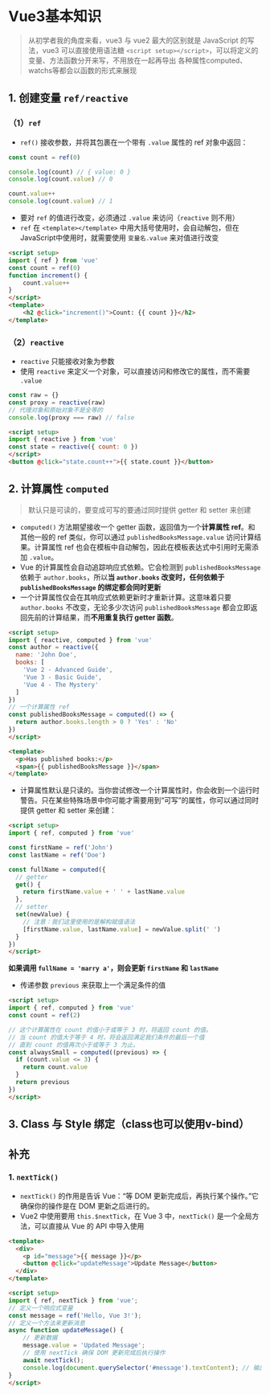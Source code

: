 # Vue3基本知识
>从初学者我的角度来看，vue3 与 vue2 最大的区别就是 JavaScript 的写法，vue3 可以直接使用语法糖 `<script setup></script>`，可以将定义的变量、方法函数分开来写，不用放在一起再导出
>各种属性computed、watchs等都会以函数的形式来展现

## 1. 创建变量 `ref/reactive`
### （1）`ref`
- `ref()` 接收参数，并将其包裹在一个带有 `.value` 属性的 ref 对象中返回：
```js
const count = ref(0)

console.log(count) // { value: 0 }
console.log(count.value) // 0

count.value++
console.log(count.value) // 1
```
- 要对 `ref` 的值进行改变，必须通过 `.value` 来访问（`reactive` 则不用）
- `ref` 在 `<template></template>` 中用大括号使用时，会自动解包，但在JavaScript中使用时，就需要使用 `变量名.value` 来对值进行改变
```html
<script setup>  
import { ref } from 'vue'  
const count = ref(0)  
function increment() {  
	count.value++  
}  
</script>
<template>
	<h2 @click="increment()">Count: {{ count }}</h2>
</template>
```
### （2）`reactive`
- `reactive` 只能接收对象为参数
- 使用 `reactive` 来定义一个对象，可以直接访问和修改它的属性，而不需要 `.value`
```js
const raw = {}
const proxy = reactive(raw)
// 代理对象和原始对象不是全等的
console.log(proxy === raw) // false
```
```html
<script setup>
import { reactive } from 'vue'
const state = reactive({ count: 0 })
</script>
<button @click="state.count++">{{ state.count }}</button>
```

## 2. 计算属性 `computed`
>默认只是可读的，要变成可写的要通过同时提供 getter 和 setter 来创建
- `computed()` 方法期望接收一个 getter 函数，返回值为一个**计算属性 ref**。和其他一般的 ref 类似，你可以通过 `publishedBooksMessage.value` 访问计算结果。计算属性 ref 也会在模板中自动解包，因此在模板表达式中引用时无需添加 `.value`。
- Vue 的计算属性会自动追踪响应式依赖。它会检测到 `publishedBooksMessage` 依赖于 `author.books`，所以**当 `author.books` 改变时，任何依赖于 `publishedBooksMessage` 的绑定都会同时更新**
- 一个计算属性仅会在其响应式依赖更新时才重新计算。这意味着只要 `author.books` 不改变，无论多少次访问 `publishedBooksMessage` 都会立即返回先前的计算结果，而**不用重复执行 getter 函数**。
```html
<script setup>
import { reactive, computed } from 'vue'
const author = reactive({
  name: 'John Doe',
  books: [
    'Vue 2 - Advanced Guide',
    'Vue 3 - Basic Guide',
    'Vue 4 - The Mystery'
  ]
})
// 一个计算属性 ref
const publishedBooksMessage = computed(() => {
  return author.books.length > 0 ? 'Yes' : 'No'
})
</script>

<template>
  <p>Has published books:</p>
  <span>{{ publishedBooksMessage }}</span>
</template>
```
- 计算属性默认是只读的。当你尝试修改一个计算属性时，你会收到一个运行时警告。只在某些特殊场景中你可能才需要用到“可写”的属性，你可以通过同时提供 getter 和 setter 来创建：
```html
<script setup>
import { ref, computed } from 'vue'

const firstName = ref('John')
const lastName = ref('Doe')

const fullName = computed({
  // getter
  get() {
    return firstName.value + ' ' + lastName.value
  },
  // setter
  set(newValue) {
    // 注意：我们这里使用的是解构赋值语法
    [firstName.value, lastName.value] = newValue.split(' ')
  }
})
</script>
```
**如果调用 `fullName = 'marry a'`，则会更新 `firstName` 和 `lastName`**
- 传递参数 `previous` 来获取上一个满足条件的值
```html
<script setup>
import { ref, computed } from 'vue'
const count = ref(2)

// 这个计算属性在 count 的值小于或等于 3 时，将返回 count 的值。
// 当 count 的值大于等于 4 时，将会返回满足我们条件的最后一个值
// 直到 count 的值再次小于或等于 3 为止。
const alwaysSmall = computed((previous) => {
  if (count.value <= 3) {
    return count.value
  }
  return previous
})
</script>
```
## 3. Class 与 Style 绑定（class也可以使用v-bind）


## 补充
### 1. `nextTick()`
- `nextTick()` 的作用是告诉 Vue：“等 DOM 更新完成后，再执行某个操作。”它确保你的操作是在 DOM 更新之后进行的。
- Vue2 中使用要用 `this.$nextTick`，在 Vue 3 中，`nextTick()` 是一个全局方法，可以直接从 Vue 的 API 中导入使用
```html
<template>
  <div>
    <p id="message">{{ message }}</p>
    <button @click="updateMessage">Update Message</button>
  </div>
</template>

<script setup>
import { ref, nextTick } from 'vue';
// 定义一个响应式变量
const message = ref('Hello, Vue 3!');
// 定义一个方法来更新消息
async function updateMessage() {
	// 更新数据
	message.value = 'Updated Message';
	// 使用 nextTick 确保 DOM 更新完成后执行操作
	await nextTick();
	console.log(document.querySelector('#message').textContent); // 输出 "Updated Message"
}
</script>
```
<!--stackedit_data:
eyJoaXN0b3J5IjpbMTc0NDc4NjY1MV19
-->